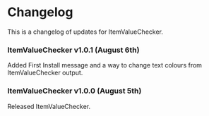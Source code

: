 # Changelog
This is a changelog of updates for ItemValueChecker.

### ItemValueChecker v1.0.1 (August 6th)
Added First Install message and a way to change text colours from ItemValueChecker output.

### ItemValueChecker v1.0.0 (August 5th)
Released ItemValueChecker.